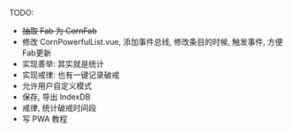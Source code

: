 TODO:
- ~~抽取 Fab 为 CornFab~~
- 修改 CornPowerfulList.vue, 添加事件总线, 修改条目的时候, 触发事件, 方便Fab更新
- 实现善举: 其实就是统计
- 实现戒律: 也有一键记录破戒
- 允许用户自定义模式
- 保存, 导出 IndexDB
- 戒律, 统计破戒时间段
- 写 PWA 教程